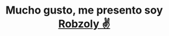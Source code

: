 <div align="center">
<h1 align="center">Mucho gusto, me presento soy <a href="https://github.com/Robzoly">Robzoly ✌</a<</h1>
</div>